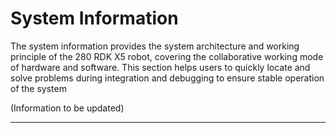 # System Information
The system information provides the system architecture and working principle of the 280 RDK X5 robot, covering the collaborative working mode of hardware and software. This section helps users to quickly locate and solve problems during integration and debugging to ensure stable operation of the system

(Information to be updated)

---


